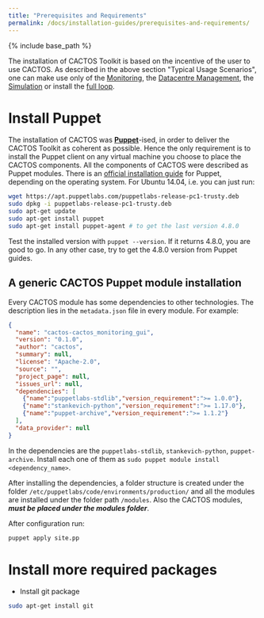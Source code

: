 ```yaml
---
title: "Prerequisites and Requirements"
permalink: /docs/installation-guides/prerequisites-and-requirements/
---
```


{% include base_path %}

The installation of CACTOS Toolkit is based on the incentive of the user to use CACTOS. As described in the above section "Typical Usage Scenarios", one can make use only of the [Monitoring](https://cactos.github.io/docs/scenarios/monitoring-only/), the [Datacentre Management](https://cactos.github.io/docs/scenarios/data-centre-management/), the [Simulation](https://cactos.github.io/docs/scenarios/simulation-only/) or install the [full loop](https://cactos.github.io/docs/scenarios/full-loop/). 

# Install Puppet

The installation of CACTOS was [**Puppet**](https://puppet.com/)-ised, in order to deliver the CACTOS Toolkit as coherent as possible. Hence the only requirement is to install the Puppet client on any virtual machine you choose to place the CACTOS components. 
All the components of CACTOS were described as Puppet modules.
There is an [official installation guide](https://docs.puppet.com/puppet/3.8/reference/install_el.html) for Puppet, depending on the operating system. For Ubuntu 14.04, i.e. you can just run:

```bash
wget https://apt.puppetlabs.com/puppetlabs-release-pc1-trusty.deb
sudo dpkg -i puppetlabs-release-pc1-trusty.deb
sudo apt-get update
sudo apt-get install puppet
sudo apt-get install puppet-agent # to get the last version 4.8.0
```

Test the installed version with `puppet --version`. If it returns 4.8.0, you are good to go. In any other case, try to get the 4.8.0 version from Puppet guides.


## A generic CACTOS Puppet module installation

Every CACTOS module has some dependencies to other technologies. The description lies in the `metadata.json` file in every module.
For example:

```json
{
  "name": "cactos-cactos_monitoring_gui",
  "version": "0.1.0",
  "author": "cactos",
  "summary": null,
  "license": "Apache-2.0",
  "source": "",
  "project_page": null,
  "issues_url": null,
  "dependencies": [
    {"name":"puppetlabs-stdlib","version_requirement":">= 1.0.0"},
    {"name":"stankevich-python","version_requirement":">= 1.17.0"},
	{"name":"puppet-archive","version_requirement":">= 1.1.2"}
  ],
  "data_provider": null
}
```

In the dependencies are the `puppetlabs-stdlib`, `stankevich-python`, `puppet-archive`. Install each one of them as `sudo puppet module install <dependency_name>`.

After installing the dependencies, a folder structure is created under the folder `/etc/puppetlabs/code/environments/production/` and all the modules are installed under the folder path `/modules`.
Also the CACTOS modules, ***must be placed under the modules folder***.

After configuration run:

```bash 
puppet apply site.pp
```

# Install more required packages

* Install git package

```bash
sudo apt-get install git
```